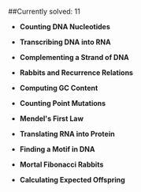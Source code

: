##Currently solved: 11

* __Counting DNA Nucleotides__

* __Transcribing DNA into RNA__	

* __Complementing a Strand of DNA__

* __Rabbits and Recurrence Relations__

* __Computing GC Content__

* __Counting Point Mutations__

* __Mendel's First Law__

* __Translating RNA into Protein__

* __Finding a Motif in DNA__

* __Mortal Fibonacci Rabbits__

* __Calculating Expected Offspring__
